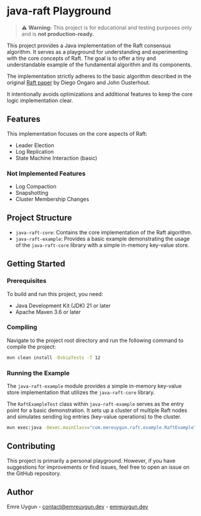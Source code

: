 # java-raft Playground
> ⚠️ **Warning:** This project is for educational and testing purposes only and is **not production-ready.**

This project provides a Java implementation of the Raft consensus algorithm. It serves as a playground for understanding and experimenting with the core concepts of Raft. The goal is to offer a tiny and understandable example of the fundamental algorithm and its components.


The implementation strictly adheres to the basic algorithm described in the original [Raft paper](https://raft.github.io/raft.pdf) by Diego Ongaro and John Ousterhout. 


It intentionally avoids optimizations and additional features to keep the core logic implementation clear.

## Features
This implementation focuses on the core aspects of Raft:

- Leader Election
- Log Replication
- State Machine Interaction (basic)

### Not Implemented Features
- Log Compaction
- Snapshotting
- Cluster Membership Changes

## Project Structure
- `java-raft-core`: Contains the core implementation of the Raft algorithm.
- `java-raft-example`: Provides a basic example demonstrating the usage of the `java-raft-core` library with a simple in-memory key-value store.

## Getting Started

### Prerequisites
To build and run this project, you need:

- Java Development Kit (JDK) 21 or later
- Apache Maven 3.6 or later

### Compiling
Navigate to the project root directory and run the following command to compile the project:
```bash
mvn clean install -DskipTests -T 12
````

### Running the Example
The `java-raft-example` module provides a simple in-memory key-value store implementation that utilizes the `java-raft-core` library.

The `RaftExampleTest` class within `java-raft-example` serves as the entry point for a basic demonstration. It sets up a cluster of multiple Raft nodes and simulates sending log entries (key-value operations) to the cluster.
```bash
mvn exec:java -Dexec.mainClass="com.emreuygun.raft.example.RaftExampleTest"
```

## Contributing
This project is primarily a personal playground. However, if you have suggestions for improvements or find issues, feel free to open an issue on the GitHub repository.

## Author
Emre Uygun - contact@emreuygun.dev - [emreuygun.dev](https://emreuygun.dev)

